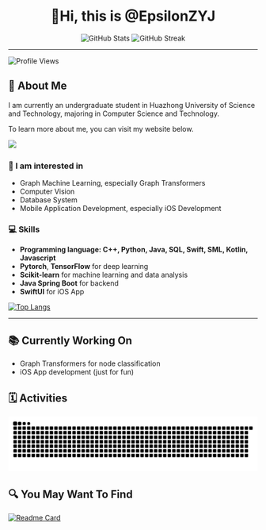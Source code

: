 
<!--

- 👋 Hi, I’m @EpsilonZYJ
- 👀 I’m interested in ...
- 🌱 I’m currently learning ...
- 💞️ I’m looking to collaborate on ...
- 📫 How to reach me ...
- 😄 Pronouns: ...
- ⚡ Fun fact: ...

-->

<!--
<a href="https://github.com/anuraghazra/github-readme-stats">
  <img align="center" src="https://github-readme-stats.vercel.app/api?username=EpsilonZYJ&count_private=true&show_icons=true&theme=radical" />
</a>
<a href="https://github.com/anuraghazra/convoychat">
  <img align="center" src="https://github-readme-stats.vercel.app/api/top-langs/?username=EpsilonZYJ&layout=compact" />
</a>
-->

<!--                  
[![Hits](https://hits.seeyoufarm.com/api/count/incr/badge.svg?url=https://github.com/EpsilonZYJ&count_bg=%2379C83D&title_bg=%23555555&icon=github.svg&icon_color=%23E7E7E7&title=Visitors&edge_flat=false)](https://hits.seeyoufarm.com)
-->
<h1 align="center">👋Hi, this is @EpsilonZYJ</h1>


<div align="center">
  <img src="https://github-readme-stats.vercel.app/api?username=EpsilonZYJ&count_private=true&show_icons=true&include_all_commits=true&theme=vue" alt="GitHub Stats" />
  <img src="http://github-readme-streak-stats.herokuapp.com?user=EpsilonZYJ&short_numbers=true" alt="GitHub Streak" />
</div>


---
<div>
  <img src="https://komarev.com/ghpvc/?username=EpsilonZYJ&color=green" alt="Profile Views" />
</div>

## 👀 About Me

I am currently an undergraduate student in Huazhong University of Science and Technology, majoring in Computer Science and Technology.

To learn more about me, you can visit my website below.

[![](https://img.shields.io/badge/My%20Blog-20B2AA?style=for-the-badge)](https://epsilonzyj.github.io)

### 🌟 I am interested in

- Graph Machine Learning, especially Graph Transformers
- Computer Vision
- Database System
- Mobile Application Development, especially iOS Development

### 💻 Skills

- **Programming language: C++, Python, Java, SQL, Swift, SML, Kotlin, Javascript**
- **Pytorch**, **TensorFlow** for deep learning
- **Scikit-learn** for machine learning and data analysis
- **Java Spring Boot** for backend
- **SwiftUI** for iOS App

[![Top Langs](https://github-readme-stats.vercel.app/api/top-langs/?username=EpsilonZYJ&size_weight=0.5&count_weight=0.5&stats_format=bytes&layout=donut)](https://github.com/anuraghazra/github-readme-stats)

---

## 📚 Currently Working On

- Graph Transformers for node classification
- iOS App development (just for fun)

## 🗓️ Activities

![snake](https://raw.githubusercontent.com/EpsilonZYJ/EpsilonZYJ/refs/heads/output/github-contribution-grid-snake.svg)

## 🔍 You May Want To Find

[![Readme Card](https://github-readme-stats.vercel.app/api/pin/?username=EpsilonZYJ&repo=Learn-In-HUST)](https://github.com/EpsilonZYJ/Learn-In-HUST)
